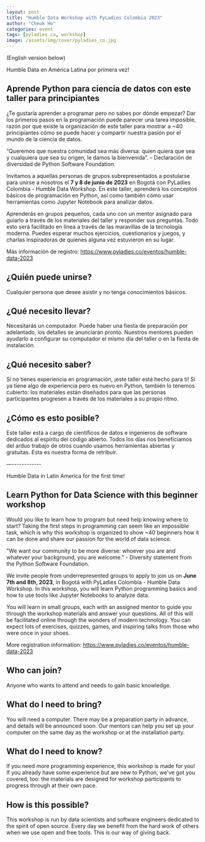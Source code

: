 ```yaml
---
layout: post
title: "Humble Data Workshop with PyLadies Colombia 2023"
author: "Cheuk Ho"
categories: event
tags: [pyladies co, workshop]
image: /assets/img/cover/pyladies_co.jpg
---
```


(English version below)

Humble Data en América Latina por primera vez!

## Aprende Python para ciencia de datos con este taller para principiantes

¿Te gustaría aprender a programar pero no sabes por dónde empezar? Dar los primeros pasos en la programación puede parecer una tarea imposible, razón por que existe la organización de este taller para mostrar a ~40 principiantes cómo se puede hacer y compartir nuestra pasión por el mundo de la ciencia de datos.

“Queremos que nuestra comunidad sea más diversa: quien quiera que sea y cualquiera que sea su origen, le damos la bienvenida”. – Declaración de diversidad de Python Software Foundation.

Invitamos a aquellas personas de grupos subrepresentados a postularse para unirse a nosotros el **7 y 8 de junio de 2023** en Bogotá con PyLadies Colombia - Humble Data Workshop. En este taller, aprenderá los conceptos básicos de programación en Python, así como también cómo usar herramientas como Jupyter Notebook para analizar datos.

Aprenderás en grupos pequeños, cada uno con un mentor asignado para guiarlo a través de los materiales del taller y responder sus preguntas. Todo esto será facilitado en línea a través de las maravillas de la tecnología moderna. Puedes esperar muchos ejercicios, cuestionarios y juegos, y charlas inspiradoras de quienes alguna vez estuvieron en su lugar.

Más información de registro: https://www.pyladies.co/eventos/humble-data-2023

## ¿Quién puede unirse?

Cualquier persona que desee asistir y no tenga conocimientos básicos.

## ¿Qué necesito llevar?

Necesitarás un computador. Puede haber una fiesta de preparación por adelantado, los detalles se anunciarán pronto. Nuestros mentores pueden ayudarlo a configurar su computador el mismo día del taller o en la fiesta de instalación.

## ¿Qué necesito saber?

Si no tienes experiencia en programación, ¡este taller está hecho para ti! Si ya tiene algo de experiencia pero es nuevo en Python, también lo tenemos cubierto: los materiales están diseñados para que las personas participantes progresen a través de los materiales a su propio ritmo.

## ¿Cómo es esto posible?

Este taller está a cargo de científicos de datos e ingenieros de software dedicados al espíritu del código abierto. Todos los días nos beneficiamos del arduo trabajo de otros cuando usamos herramientas abiertas y gratuitas. Esta es nuestra forma de retribuir.

—------------

Humble Data in Latin America for the first time!

## Learn Python for Data Science with this beginner workshop

Would you like to learn how to program but need help knowing where to start? Taking the first steps in programming can seem like an impossible task, which is why this workshop is organized to show ~40 beginners how it can be done and share our passion for the world of data science.

"We want our community to be more diverse: whoever you are and whatever your background, you are welcome." - Diversity statement from the Python Software Foundation.

We invite people from underrepresented groups to apply to join us on **June 7th and 8th, 2023**, in Bogotá with PyLadies Colombia - Humble Data Workshop. In this workshop, you will learn Python programming basics and how to use tools like Jupyter Notebooks to analyze data.

You will learn in small groups, each with an assigned mentor to guide you through the workshop materials and answer your questions. All of this will be facilitated online through the wonders of modern technology. You can expect lots of exercises, quizzes, games, and inspiring talks from those who were once in your shoes.

More registration information: https://www.pyladies.co/eventos/humble-data-2023

## Who can join?

Anyone who wants to attend and needs to gain basic knowledge.

## What do I need to bring?

You will need a computer. There may be a preparation party in advance, and details will be announced soon. Our mentors can help you set up your computer on the same day as the workshop or at the installation party.

## What do I need to know?

If you need more programming experience, this workshop is made for you! If you already have some experience but are new to Python, we've got you covered, too: the materials are designed for workshop participants to progress through at their own pace.

## How is this possible?

This workshop is run by data scientists and software engineers dedicated to the spirit of open source. Every day we benefit from the hard work of others when we use open and free tools. This is our way of giving back.
